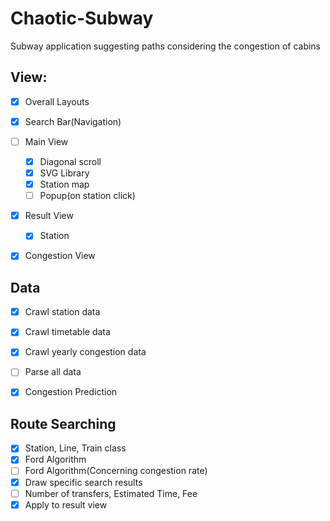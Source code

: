 # Chaotic-Subway
Subway application suggesting paths considering the congestion of cabins 

## View:
- [x] Overall Layouts
- [x] Search Bar(Navigation)
- [ ] Main View
    - [x] Diagonal scroll
    - [x] SVG Library
    - [x] Station map
    - [ ] Popup(on station click)
- [x] Result View
    - [x] Station 
- [x] Congestion View


## Data
- [x] Crawl station data
- [x] Crawl timetable data
- [x] Crawl yearly congestion data
- [ ] Parse all data
- [x] Congestion Prediction


## Route Searching
- [x] Station, Line, Train class
- [x] Ford Algorithm
- [ ] Ford Algorithm(Concerning congestion rate)
- [x] Draw specific search results
- [ ] Number of transfers, Estimated Time, Fee
- [x] Apply to result view